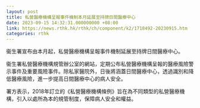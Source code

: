 ```yaml
---
layout: post
title: 私營醫療機構呈報事件機制本月延展至持牌日間醫療中心
date: 2023-09-15 14:32:31.000000000 +08:00
link: https://news.rthk.hk/rthk/ch/component/k2/1718492-20230915.htm
categories: rthk
---
```


衞生署宣布由本月起，私營醫療機構呈報事件機制延展至持牌日間醫療中心。

衞生署私營醫療機構規管辦公室的網站，定期公布私營醫療機構呈報的醫療風險警示事件及重要風險事件。除私家醫院外，日後將涵蓋日間醫療中心，透過識別和降低醫療風險，進一步提高日間醫療中心的病人安全。

署方表示，2018年訂立的《私營醫療機構條例》旨在為不同類型的私營醫療機構，引入以處所為本的規管制度，保障病人安全和權益。
